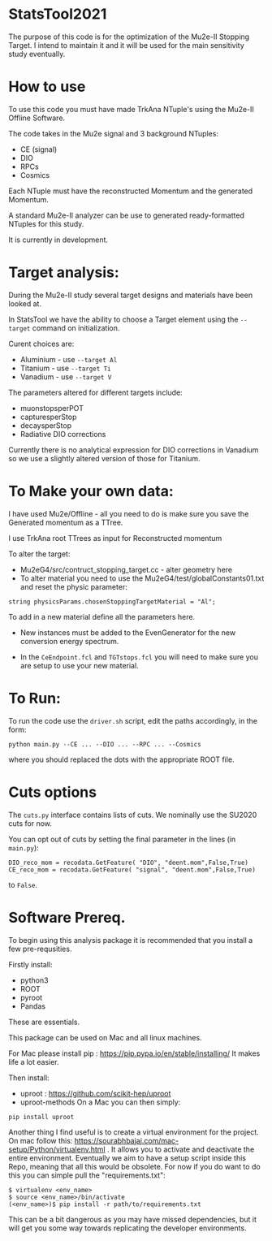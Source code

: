 # StatsTool2021

The purpose of this code is for the optimization of the Mu2e-II Stopping Target. I intend to maintain it and it will be used for the main sensitivity study eventually.

# How to use

To use this code you must have made TrkAna NTuple's using the Mu2e-II Offline Software.

The code takes in the Mu2e signal and 3 background NTuples:

* CE (signal)
* DIO
* RPCs
* Cosmics

Each NTuple must have the reconstructed Momentum and the generated Momentum.

A standard Mu2e-II analyzer can be use to generated ready-formatted NTuples for this study.

It is currently in development.

# Target analysis:

During the Mu2e-II study several target designs and materials have been looked at.

In StatsTool we have the ability to choose a Target element using the ```--target``` command on initialization.

Curent choices are:

* Aluminium - use ```--target Al```
* Titanium - use ```--target Ti```
* Vanadium - use ```--target V```

The parameters altered for different targets include:

* muonstopsperPOT
* capturesperStop
* decaysperStop
* Radiative DIO corrections

Currently there is no analytical expression for DIO corrections in Vanadium so we use a slightly altered version of those for Titanium.

# To Make your own data:

I have used Mu2e/Offline - all you need to do is make sure you save the Generated momentum as a TTree.

I use TrkAna root TTrees as input for Reconstructed momentum

To alter the target:

* Mu2eG4/src/contruct_stopping_target.cc - alter geometry here
* To alter material you need to use the Mu2eG4/test/globalConstants01.txt and reset the physic parameter:

```string physicsParams.chosenStoppingTargetMaterial = "Al";```

To add in a new material define all the parameters here.

* New instances must be added to the EvenGenerator for the new conversion energy spectrum.

* In the ```CeEndpoint.fcl``` and ```TGTstops.fcl``` you will need to make sure you are setup to use your new material.

# To Run:

To run the code use the ```driver.sh``` script, edit the paths accordingly, in the form:

```python main.py --CE ... --DIO ... --RPC ... --Cosmics```

where you should replaced the dots with the appropriate ROOT file.

# Cuts options

The ```cuts.py``` interface contains lists of cuts. We nominally use the SU2020 cuts for now.

You can opt out of cuts by setting the final parameter in the lines (in ```main.py```):

```DIO_reco_mom = recodata.GetFeature( "DIO", "deent.mom",False,True)```
```CE_reco_mom = recodata.GetFeature( "signal", "deent.mom",False,True)```

to ```False```.

# Software Prereq.

To begin using this analysis package it is recommended that you install a few pre-requsities.

Firstly install:
* python3
* ROOT
* pyroot
* Pandas

These are essentials.

This package can be used on Mac and all linux machines.

For Mac please install pip : https://pip.pypa.io/en/stable/installing/ It makes life a lot easier.

Then install:

 * uproot : https://github.com/scikit-hep/uproot
 * uproot-methods
On a Mac you can then simply:

```
pip install uproot
```

Another thing I find useful is to create a virtual environment for the project. On mac follow this: https://sourabhbajaj.com/mac-setup/Python/virtualenv.html . It allows you to activate and deactivate the entire environment. Eventually we aim to have a setup script inside this Repo, meaning that all this would be obsolete. For now if you do want to do this you can simple pull the "requirements.txt":

```
$ virtualenv <env_name>
$ source <env_name>/bin/activate
(<env_name>)$ pip install -r path/to/requirements.txt

```

This can be a bit dangerous as you may have missed dependencies, but it will get you some way towards replicating the developer environments.
